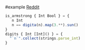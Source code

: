 #example
[Reddit](https://www.reddit.com/r/ProgrammingLanguages/comments/176it3o/showcase_your_lang_by_sharing_an_armstrong_number)

```js
is_armstrong { Int Bool } = {
   n Int
   n == digita(n).map(3.**).sun()
}
digits { Int [Int]() } = {
  "`n`".collect(strings.parse_int)
}
```



